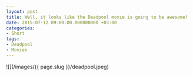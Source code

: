 ```yaml
---
layout: post
title: Well, it looks like the Deadpool movie is going to be awesome!
date: 2015-07-12 09:00:00.000000000 +03:00
categories:
- Short
tags:
- Deadpool
- Movies
---
```


![](/images/{{ page.slug }}/deadpool.jpeg)
